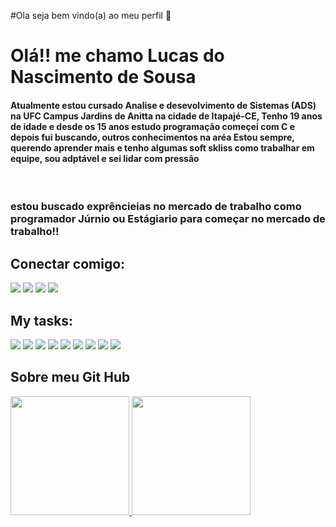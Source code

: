 #Ola seja bem vindo(a) ao meu perfil 👋

<h1>Olá!! me chamo Lucas do Nascimento de Sousa</h1>
<h4>Atualmente estou cursado Analise e desevolvimento de Sistemas (ADS) na UFC Campus Jardins de Anitta na cidade de Itapajé-CE,
Tenho 19 anos de idade e desde os 15 anos estudo programação começei com C e depois fui buscando, outros conhecimentos na aréa
Estou sempre, querendo aprender mais e tenho algumas soft skliss como trabalhar em equipe, sou adptável e sei lidar com pressão</h4>
<br>
<h3> estou buscado exprêncieias no mercado de trabalho como programador Júrnio ou Estágiario para começar no mercado de trabalho!!</h3>
<h2>Conectar comigo:</h2>
<div id="linkedin">
<a href="https://www.linkedin.com/in/lucas-do-nascimento-b23010242/" target="_blank"><img src="https://img.shields.io/badge/LinkedIn-darkblue?&logo=linkedin&logoColor=white&style=for-the-badge" target="_blank"></a>
<a href="https://discord.gg/Yusudime" target="_blank"><img src="https://img.shields.io/badge/Discord-191970?logo=discord&logoColor=white&style=for-the-badge"></a>
<a href="https://www.instagram.com/lucas.n.sousa/" target="_blank"><img src="https://img.shields.io/badge/-Instagram-eb9ac0?&logo=instagram&logoColor=white&style=for-the-badge"></a>
<a href="mailto:yusudimelucasnascimentosousa@gmail.com"><img src="https://img.shields.io/badge/Gmail-DC143C?logo=gmail&logoColor=white&style=for-the-badge" target="_blank">  
</a>
</div>
</div>
<div>
<h2>My tasks:</h2>
<img src="https://img.shields.io/badge/HTML5-ffa500?&logo=html5&logoColor=black&style=for-the-badge">
<img src="https://img.shields.io/badge/CSS3-0000FF?logo=css3&logoColor=black&style=for-the-badge">
<img src="https://img.shields.io/badge/JavaScript-F7DF1E?logo=javascript&logoColor=black&style=for-the-badge">
<img src="https://img.shields.io/badge/Java-ED8B00?logo=Java&logoColor=white&style=for-the-badge">
<img src="https://img.shields.io/badge/Python-EDB106?logo=python&logoColor=black&style=for-the-badge">
<img src="https://img.shields.io/badge/C-00BFFF?logo=c&logoColor=black&style=for-the-badge">
<img src="https://img.shields.io/badge/React-000?style=for-the-badge&logo=react">
<img src="https://img.shields.io/badge/Angular-DC143C?logo=angular&logoColor=black&style=for-the-badge">
<img src="https://img.shields.io/badge/Node.js-43853D?logo=node.js&logoColor=white&style=for-the-badge">
</div>
<div>
<h2>Sobre meu Git Hub</h2>
<a href="https://github.com/Yusudime">
<img height="190em" src="https://github-readme-stats.vercel.app/api?username=Yusudime&show_icons=true&theme=tokyonight&include_all_commits=true&count_private=true"/>
<img height="190em" src="https://github-readme-stats.vercel.app/api/top-langs/?username=Yusudime&layout=compact&langs_count=7&theme=tokyonight"/>
</div>


